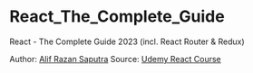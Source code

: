 # React_The_Complete_Guide
 React - The Complete Guide 2023 (incl. React Router &amp; Redux)

Author: [Alif Razan Saputra](www.linkedin.com/in/alifrazansaputra)
Source: [Udemy React Course](https://www.udemy.com/course/react-the-complete-guide-incl-redux)

